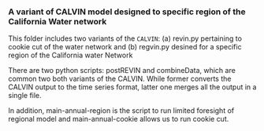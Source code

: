 ### A variant of CALVIN model designed to specific region of the California Water network 

This folder includes two variants of the `CALVIN`:  (a) revin.py pertaining to cookie cut of the water network and (b) regvin.py desined for a specific region of the California water Network

There are two python scripts: postREVIN and combineData, which are common two both variants of the CALVIN. While former converts the CALVIN output to the time series format, latter one merges all the output in a single file.

In addition, main-annual-region is the script to run limited foresight of regional model and main-annual-cookie allows us to run cookie cut.
